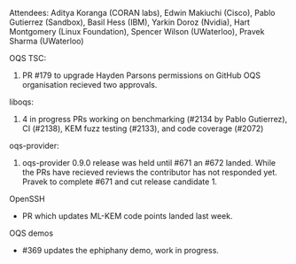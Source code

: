 Attendees: Aditya Koranga (CORAN labs), Edwin Makiuchi (Cisco), Pablo Gutierrez (Sandbox), Basil Hess (IBM), Yarkin Doroz (Nvidia), Hart Montgomery (Linux Foundation), Spencer Wilson (UWaterloo), Pravek Sharma (UWaterloo)

OQS TSC:
1. PR #179 to upgrade Hayden Parsons permissions on GitHub OQS organisation recieved two approvals.

liboqs:
1. 4 in progress PRs working on benchmarking (#2134 by Pablo Gutierrez), CI (#2138), KEM fuzz testing (#2133), and code coverage (#2072)

oqs-provider:
1. oqs-provider 0.9.0 release was held until #671 an #672 landed. While the PRs have recieved reviews the contributor has not responded yet. Pravek to complete #671 and cut release candidate 1.

OpenSSH
- PR which updates ML-KEM code points landed last week.

OQS demos
- #369 updates the ephiphany demo, work in progress.
